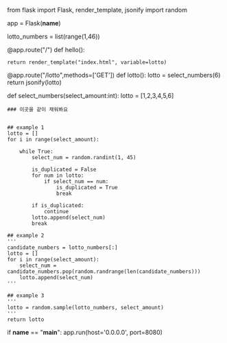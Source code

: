 from flask import Flask, render_template, jsonify
import random

app = Flask(__name__)


lotto_numbers = list(range(1,46))

@app.route("/")
def hello():

    return render_template("index.html", variable=lotto)

@app.route("/lotto",methods=['GET'])
def lotto():
    lotto = select_numbers(6)
    return jsonify(lotto)

def select_numbers(select_amount:int):
    lotto = [1,2,3,4,5,6]

    ### 이곳을 같이 채워봐요


    ## example 1
    lotto = []
    for i in range(select_amount):

        while True:
            select_num = random.randint(1, 45)

            is_duplicated = False
            for num in lotto:
                if select_num == num:
                    is_duplicated = True
                    break

            if is_duplicated:
                continue
            lotto.append(select_num)
            break

    ## example 2
    '''
    candidate_numbers = lotto_numbers[:]
    lotto = []
    for i in range(select_amount):
        select_num = candidate_numbers.pop(random.randrange(len(candidate_numbers)))
        lotto.append(select_num)
    '''

    ## example 3
    '''
    lotto = random.sample(lotto_numbers, select_amount)
    '''
    return lotto

if __name__ == "__main__":
    app.run(host='0.0.0.0', port=8080)